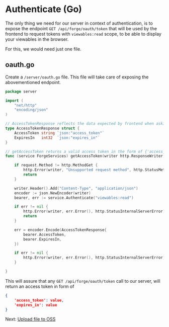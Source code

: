 # Authenticate (Go)


The only thing we need for our server in context of authentication, is to expose the endpoint `GET /api/forge/oauth/token` that will be used by the frontend to request tokens with `viewables:read` scope, to be able to display your viewables in the browser.

For this, we would need just one file.

## oauth.go

Create a `/server/oauth.go` file. This file will take care of exposing the abovementioned endpoint. 

```go
package server

import (
	"net/http"
	"encoding/json"
)

// AccessTokenResponse reflects the data expected by frontend when asking for a token
type AccessTokenResponse struct {
	AccessToken string `json:"access_token"`
	ExpiresIn   int32  `json:"expires_in"`
}

// getAccessToken returns a valid access token in the form of {'access_token':value, 'expires_in':value}
func (service ForgeServices) getAccessToken(writer http.ResponseWriter, request *http.Request) {

	if request.Method != http.MethodGet {
		http.Error(writer, "Unsupported request method", http.StatusMethodNotAllowed)
		return
	}

	writer.Header().Add("Content-Type", "application/json")
	encoder := json.NewEncoder(writer)
	bearer, err := service.Authenticate("viewables:read")

	if err != nil {
		http.Error(writer, err.Error(), http.StatusInternalServerError)
		return
	}

	err = encoder.Encode(AccessTokenResponse{
		bearer.AccessToken,
		bearer.ExpiresIn,
	})

	if err != nil {
		http.Error(writer, err.Error(), http.StatusInternalServerError)
	}

}
```

This will assure that any `GET /api/forge/oauth/token` call to our server, will return an access token in form of

```json
{
	'access_token': value, 
	'expires_in': value
}
```

Next: [Upload file to OSS](/datamanagement/oss/)